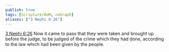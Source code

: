 ```yaml
---
publish: true
tags: [Scripture/BoM, noGraph]
aliases: ["3 Nephi 6:26"]
---
```

[3 Nephi 6:26](https://churchofjesuschrist.org/study/scriptures/bofm/3-ne/6?lang=eng&id=p26#p26) Now it came to pass that they were taken and brought up before the judge, to be judged of the crime which they had done, according to the law which had been given by the people.
